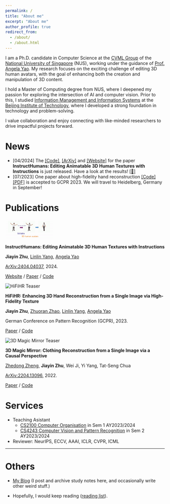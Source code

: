 ```yaml
---
permalink: /
title: "About me"
excerpt: "About me"
author_profile: true
redirect_from: 
  - /about/
  - /about.html
---
```


I am a Ph.D. candidate in Computer Science at the [CVML Group](https://cvml.comp.nus.edu.sg/) of the [National University of Singapore](http://www.nus.edu.sg/) (NUS), working under the guidance of [Prof. Angela Yao](https://www.comp.nus.edu.sg/~ayao/). My research focuses on the exciting challenge of editing 3D human avatars, with the goal of enhancing both the creation and manipulation of 3D content.

I hold a Master of Computing degree from NUS, where I deepened my passion for exploring the intersection of AI and computer vision. Prior to this, I studied [Information Management and Information Systems](https://sme.bit.edu.cn/English/programs/enbk/majors/b131767.htm) at the [Beijing Institute of Technology](https://english.bit.edu.cn/), where I developed a strong foundation in technology and problem-solving.

I value collaboration and enjoy connecting with like-minded researchers to drive impactful projects forward.

# News

- [04/2024] The [[Code]](https://github.com/viridityzhu/InstructHumans), [[ArXiv]](https://arxiv.org/abs/2404.04037) and [[Website]](https://jyzhu.top/instruct-humans/) for the paper **InstructHumans: Editing Animatable 3D Human Textures with Instructions** is just released. Have a look at the results! [[👀]](https://jyzhu.top/instruct-humans/)
- [07/2023] One paper about high-fidelity hand reconstruction [[Code]](https://github.com/viridityzhu/HiFiHR) [[PDF]](https://arxiv.org/abs/2308.13628) is accepted to GCPR 2023. We will travel to Heidelberg, Germany in September!

# Publications

<div class="publication_div">
  <img src="../images/InstructHumans-teaser.gif" alt="InstructHumans Teaser" width="30%" >
  <div>
    <p><strong>
      InstructHumans: Editing Animatable 3D Human Textures with Instructions
    </strong></p>
    <p>
      <strong>Jiayin Zhu</strong>, <a href="https://www.mu4yang.com/">Linlin Yang</a>, <a href="https://www.comp.nus.edu.sg/~ayao/">Angela Yao</a>
    </p>
    <p>
      <a href="https://arxiv.org/abs/2404.04037">ArXiv:2404.04037</a>, 2024.
    </p>
    <p>
      <a href="https://jyzhu.top/instruct-humans/">Website</a>
       / 
      <a href="https://jyzhu.top/instruct-humans/data/InstructHumans.pdf">Paper</a>
       /
       <a href="https://github.com/viridityzhu/InstructHumans">Code</a>
    </p>
  </div>
</div>


<div class="publication_div">
  <img src="../images/hifihr-teaser.jpg" alt="HiFiHR Teaser" width="30%" >
  <div>
    <p><strong>
      HiFiHR: Enhancing 3D Hand Reconstruction from a Single Image via High-Fidelity Texture
    </strong></p>
    <p>
      <strong>Jiayin Zhu</strong>, <a href="https://alicezrzhao.github.io/">Zhuoran Zhao</a>, <a href="https://www.mu4yang.com/">Linlin Yang</a>, <a href="https://www.comp.nus.edu.sg/~ayao/">Angela Yao</a>
    </p>
    <p>
      German Conference on Pattern Recognition (GCPR), 2023.
    </p>
    <p>
      <a href="https://arxiv.org/abs/2308.13628">Paper</a>
       / 
       <a href="https://github.com/viridityzhu/HiFiHR">Code</a>
    </p>
  </div>
</div>

<div class="publication_div">
  <img src="../images/3dmm-teaser.gif" alt="3D Magic Mirror Teaser" width="30%" >
  <div>
    <p><strong>
      3D Magic Mirror: Clothing Reconstruction from a Single Image via a Causal Perspective
    </strong></p>
    <p>
      <a href="https://www.zdzheng.xyz/">Zhedong Zheng</a>, <strong>Jiayin Zhu</strong>, Wei Ji, Yi Yang, Tat-Seng Chua
    </p>
    <p>
      <a href="https://arxiv.org/abs/2204.13096">ArXiv:2204.13096</a>, 2022.
    </p>
    <p>
      <a href="https://zdzheng.xyz/files/3D_Recon.pdf">Paper</a>
       /
       <a href="https://github.com/layumi/3D-Magic-Mirror">Code</a>
    </p>
  </div>
</div>

# Services

- Teaching Asistant
  - [CS2100 Computer Organisation](https://nusmods.com/courses/CS2100/computer-organisation) in Sem 1 AY2023/2024
  - [CS4243 Computer Vision and Pattern Recognition](https://nusmods.com/courses/CS4243/computer-vision-and-pattern-recognition) in Sem 2 AY2023/2024
- Reviewer: NeurIPS, ECCV, AAAI, ICLR, CVPR, ICML

---

# Others

- [My Blog](https://jyzhu.top/blog) (I post and archive study notes here, and occasionally write other weird stuff.)

- Hopefully, I would keep reading ([reading list](https://jyzhu.top/blog/books/)).
